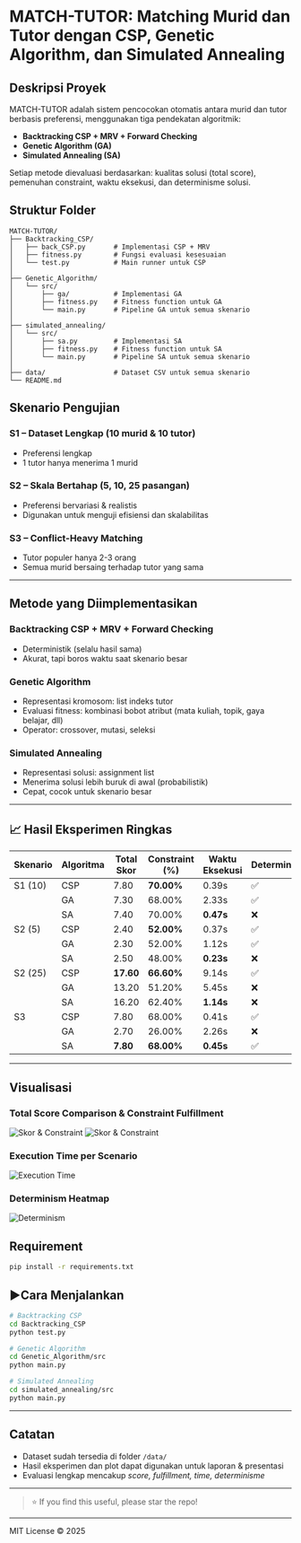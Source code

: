 # MATCH-TUTOR: Matching Murid dan Tutor dengan CSP, Genetic Algorithm, dan Simulated Annealing

## Deskripsi Proyek

MATCH-TUTOR adalah sistem pencocokan otomatis antara murid dan tutor berbasis preferensi, menggunakan tiga pendekatan algoritmik:

* **Backtracking CSP + MRV + Forward Checking**
* **Genetic Algorithm (GA)**
* **Simulated Annealing (SA)**

Setiap metode dievaluasi berdasarkan: kualitas solusi (total score), pemenuhan constraint, waktu eksekusi, dan determinisme solusi.

## Struktur Folder

```
MATCH-TUTOR/
├── Backtracking_CSP/
│   ├── back_CSP.py       # Implementasi CSP + MRV
│   ├── fitness.py        # Fungsi evaluasi kesesuaian
│   └── test.py           # Main runner untuk CSP
│
├── Genetic_Algorithm/
│   └── src/
│       ├── ga/           # Implementasi GA
│       ├── fitness.py    # Fitness function untuk GA
│       └── main.py       # Pipeline GA untuk semua skenario
│
├── simulated_annealing/
│   └── src/
│       ├── sa.py         # Implementasi SA
│       ├── fitness.py    # Fitness function untuk SA
│       └── main.py       # Pipeline SA untuk semua skenario
│
├── data/                 # Dataset CSV untuk semua skenario
└── README.md
```

## Skenario Pengujian

### S1 – Dataset Lengkap (10 murid & 10 tutor)

* Preferensi lengkap
* 1 tutor hanya menerima 1 murid

### S2 – Skala Bertahap (5, 10, 25 pasangan)

* Preferensi bervariasi & realistis
* Digunakan untuk menguji efisiensi dan skalabilitas

### S3 – Conflict-Heavy Matching

* Tutor populer hanya 2-3 orang
* Semua murid bersaing terhadap tutor yang sama

---

## Metode yang Diimplementasikan

### Backtracking CSP + MRV + Forward Checking

* Deterministik (selalu hasil sama)
* Akurat, tapi boros waktu saat skenario besar

### Genetic Algorithm

* Representasi kromosom: list indeks tutor
* Evaluasi fitness: kombinasi bobot atribut (mata kuliah, topik, gaya belajar, dll)
* Operator: crossover, mutasi, seleksi

### Simulated Annealing

* Representasi solusi: assignment list
* Menerima solusi lebih buruk di awal (probabilistik)
* Cepat, cocok untuk skenario besar

---

## 📈 Hasil Eksperimen Ringkas

| Skenario | Algoritma | Total Skor | Constraint (%) | Waktu Eksekusi | Deterministik |
| -------- | --------- | ---------- | -------------- | -------------- | ------------- |
| S1 (10)  | CSP       | 7.80       | **70.00%**     | 0.39s          | ✅             |
|          | GA        | 7.30       | 68.00%         | 2.33s          | ✅             |
|          | SA        | 7.40       | 70.00%         | **0.47s**      | ❌             |
| S2 (5)   | CSP       | 2.40       | **52.00%**     | 0.37s          | ✅             |
|          | GA        | 2.30       | 52.00%         | 1.12s          | ✅             |
|          | SA        | 2.50       | 48.00%         | **0.23s**      | ❌             |
| S2 (25)  | CSP       | **17.60**  | **66.60%**     | 9.14s          | ✅             |
|          | GA        | 13.20      | 51.20%         | 5.45s          | ❌             |
|          | SA        | 16.20      | 62.40%         | **1.14s**      | ❌             |
| S3       | CSP       | 7.80       | 68.00%         | 0.41s          | ✅             |
|          | GA        | 2.70       | 26.00%         | 2.26s          | ❌             |
|          | SA        | **7.80**   | **68.00%**     | **0.45s**      | ✅             |

---

## Visualisasi

### Total Score Comparison & Constraint Fulfillment

![Skor & Constraint](assets/Screenshot%202025-06-17%20153127.png)
![Skor & Constraint](assets/Screenshot%202025-06-17%20153135.png)

### Execution Time per Scenario

![Execution Time](assets/Screenshot%202025-06-17%20153144.png)

### Determinism Heatmap

![Determinism](assets/Screenshot%202025-06-17%20153153.png)

## Requirement

```bash
pip install -r requirements.txt
```

## ▶Cara Menjalankan

```bash
# Backtracking CSP
cd Backtracking_CSP
python test.py

# Genetic Algorithm
cd Genetic_Algorithm/src
python main.py

# Simulated Annealing
cd simulated_annealing/src
python main.py
```

---

## Catatan

* Dataset sudah tersedia di folder `/data/`
* Hasil eksperimen dan plot dapat digunakan untuk laporan & presentasi
* Evaluasi lengkap mencakup *score, fulfillment, time, determinisme*

---

> ⭐️ If you find this useful, please star the repo!

---

MIT License © 2025

